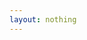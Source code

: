 ```yaml
---
layout: nothing
---
```



<script type="text/javascript">
<!--
window.location = "/Schulleben/Aktuelles/"
//-->
</script>
